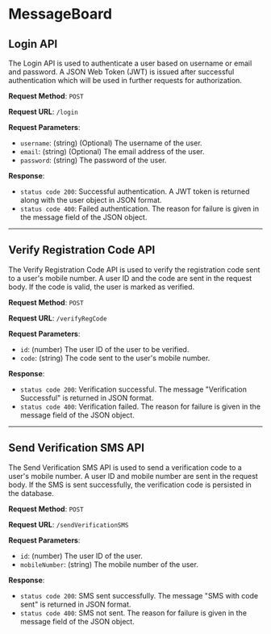 # MessageBoard

## Login API

The Login API is used to authenticate a user based on username or email and password. A JSON Web Token (JWT) is issued after successful authentication which will be used in further requests for authorization.

**Request Method**: `POST`

**Request URL**: `/login`

**Request Parameters**:

- `username`: (string) (Optional) The username of the user.
- `email`: (string) (Optional) The email address of the user.
- `password`: (string) The password of the user.

**Response**:

- `status code 200`: Successful authentication. A JWT token is returned along with the user object in JSON format.
- `status code 400`: Failed authentication. The reason for failure is given in the message field of the JSON object.

---

## Verify Registration Code API

The Verify Registration Code API is used to verify the registration code sent to a user's mobile number. A user ID and the code are sent in the request body. If the code is valid, the user is marked as verified.

**Request Method**: `POST`

**Request URL**: `/verifyRegCode`

**Request Parameters**:

- `id`: (number) The user ID of the user to be verified.
- `code`: (string) The code sent to the user's mobile number.

**Response**:

- `status code 200`: Verification successful. The message "Verification Successful" is returned in JSON format.
- `status code 400`: Verification failed. The reason for failure is given in the message field of the JSON object.

---

## Send Verification SMS API

The Send Verification SMS API is used to send a verification code to a user's mobile number. A user ID and mobile number are sent in the request body. If the SMS is sent successfully, the verification code is persisted in the database.

**Request Method**: `POST`

**Request URL**: `/sendVerificationSMS`

**Request Parameters**:

- `id`: (number) The user ID of the user.
- `mobileNumber`: (string) The mobile number of the user.

**Response**:

- `status code 200`: SMS sent successfully. The message "SMS with code sent" is returned in JSON format.
- `status code 400`: SMS not sent. The reason for failure is given in the message field of the JSON object.

